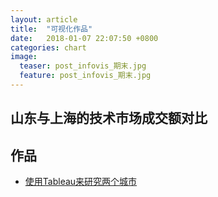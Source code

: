 ```yaml
---
layout: article
title:  "可视化作品"
date:   2018-01-07 22:07:50 +0800
categories: chart
image:
  teaser: post_infovis_期末.jpg
  feature: post_infovis_期末.jpg
---
```


## 山东与上海的技术市场成交额对比

## 作品
- <a href="https://public.tableau.com/views/_15804/sheet2?:embed=y&:display_count=yes" target="_blank">使用Tableau来研究两个城市</a>
